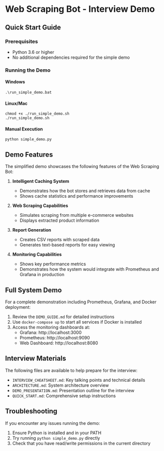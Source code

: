 # Web Scraping Bot - Interview Demo

## Quick Start Guide

### Prerequisites
- Python 3.6 or higher
- No additional dependencies required for the simple demo

### Running the Demo

#### Windows
```
.\run_simple_demo.bat
```

#### Linux/Mac
```
chmod +x ./run_simple_demo.sh
./run_simple_demo.sh
```

#### Manual Execution
```
python simple_demo.py
```

## Demo Features

The simplified demo showcases the following features of the Web Scraping Bot:

1. **Intelligent Caching System**
   - Demonstrates how the bot stores and retrieves data from cache
   - Shows cache statistics and performance improvements

2. **Web Scraping Capabilities**
   - Simulates scraping from multiple e-commerce websites
   - Displays extracted product information

3. **Report Generation**
   - Creates CSV reports with scraped data
   - Generates text-based reports for easy viewing

4. **Monitoring Capabilities**
   - Shows key performance metrics
   - Demonstrates how the system would integrate with Prometheus and Grafana in production

## Full System Demo

For a complete demonstration including Prometheus, Grafana, and Docker deployment:

1. Review the `DEMO_GUIDE.md` for detailed instructions
2. Use `docker-compose up` to start all services if Docker is installed
3. Access the monitoring dashboards at:
   - Grafana: http://localhost:3000
   - Prometheus: http://localhost:9090
   - Web Dashboard: http://localhost:8080

## Interview Materials

The following files are available to help prepare for the interview:

- `INTERVIEW_CHEATSHEET.md`: Key talking points and technical details
- `ARCHITECTURE.md`: System architecture overview
- `DEMO_PRESENTATION.md`: Presentation outline for the interview
- `QUICK_START.md`: Comprehensive setup instructions

## Troubleshooting

If you encounter any issues running the demo:

1. Ensure Python is installed and in your PATH
2. Try running `python simple_demo.py` directly
3. Check that you have read/write permissions in the current directory